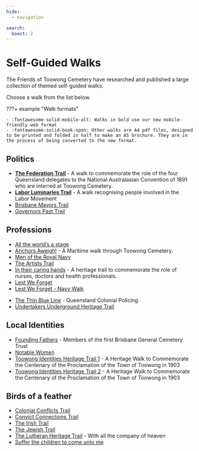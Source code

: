 ```yaml
---
hide:
  - navigation

search:
  boost: 2  
---
```


# Self-Guided Walks

The Friends of Toowong Cemetery have researched and published a large collection of themed self-guided walks. 

Choose a walk from the list below.

???+ example "Walk formats" 

    - :fontawesome-solid-mobile-alt: Walks in bold use our new mobile-friendly web format 
    - :fontawesome-solid-book-open: Other walks are A4 pdf files, designed to be printed and folded in half to make an A5 brochure. They are in the process of being converted to the new format.

<!-- 

![](../assets/self-guided-walk-brochures.jpg){ width="50%" } 

*<small>Self-guided walk brochures are available in the [Museum](../cemetery/museum.md)</small>*

??? Warning "To Do" 

    - Determine the best way to group these walks
    - Refine names and descriptions
    - Convert and test all walks 

-->


## Politics

- **[The Federation Trail][federation-trail]** - A walk to commemorate the role of the four Queensland delegates to the National Australasian Convention of 1891 who are interred at Toowong Cemetery.
- **[Labor Luminaries Trail][labor-luminaries]** - A walk recognising people involved in the Labor Movement 
- [Brisbane Mayors Trail][brisbane-mayors]
- [Governors Past Trail][governors-past]

## Professions

- [All the world’s a stage][actors]
- [Anchors Aweigh!][anchors-aweigh] - A Maritime walk through Toowong Cemetery. 
- [Men of the Royal Navy][rn]  
- [The Artists Trail][artists]
- [In their caring hands][nurses] - A heritage trail to commemorate the role of nurses, doctors and health professionals. 
- [Lest We Forget][lest-we-forget]
- [Lest We Forget - Navy Walk][lest-we-forget-navy]

<!-- - [Toowong Cemetery Rememberance Walk][rememberance-walk] - explore the lives of Queensland's volunteer troops and take a moment to reflect on the service and sacrifice for which the Anzac Legend is known. -->

- [The Thin Blue Line][thin-blue-line] - Queensland Colonial Policing.
- [Undertakers Underground Heritage Trail][undertakers-underground]


## Local Identities

- [Founding Fathers][founding-fathers] - Members of the first Brisbane General Cemetery Trust
- [Notable Women][notable-women]
- [Toowong Identities Heritage Trail 1][toowong-identities-a] - A Heritage Walk to Commemorate the Centenary of the Proclamation of the Town of Toowong in 1903
- [Toowong Identities Heritage Trail 2][toowong-identities-b] - A Heritage Walk to Commemorate the Centenary of the Proclamation of the Town of Toowong in 1903


## Birds of a feather 

- [Colonial Conflicts Trail][colonial-conflicts] 
- [Convict Connections Trail][convicts]
- [The Irish Trail][irish-trail] 
- [The Jewish Trail][jewish-trail]
- [The Lutheran Heritage Trail][lutheran-trail] - With all the company of heaven
- [Suffer the children to come unto me][children]

<!--

## Brisbane City Council walks

- [Brisbane City Council Trail 1][bcc-walk-1] - A tour of the southern corner portion of Toowong Cemetery.
- [Brisbane City Council Trail 2][bcc-walk-2]

-->

<!-- links to pages or pdfs -->

[undertakers-underground]: ../assets/guides/undertakers-underground.pdf
<!-- [undertakers-underground]: undertakers-underground.md -->
[nurses]: ../assets/guides/in-their-caring-hands.pdf
[lest-we-forget]: ../assets/guides/lest-we-forget.pdf
[lest-we-forget-navy]: ../assets/guides/lest-we-forget-navy.pdf
[rememberance-walk]: ../assets/guides/rememberance-walk.pdf
[anchors-aweigh]: ../assets/guides/anchors-aweigh.pdf
[thin-blue-line]: ../assets/guides/thin-blue-line.pdf
[actors]: ../assets/guides/actors.pdf
[artists]: ../assets/guides/artists.pdf
[founding-fathers]: ../assets/guides/founding-fathers.pdf
[notable-women]: ../assets/guides/notable-women.pdf
[toowong-identities-a]: ../assets/guides/toowong-identities-a.pdf
[toowong-identities-b]: ../assets/guides/toowong-identities-b.pdf
[federation-trail]: federation-trail.md
[governors-past]: ../assets/guides/governors-past.pdf
[brisbane-mayors]: ../assets/guides/brisbane-mayors.pdf
[labor-luminaries]: labor-luminaries.md
[convicts]: ../assets/guides/convicts.pdf
[colonial-conflicts]: ../assets/guides/colonial-conflicts.pdf
[irish-trail]: ../assets/guides/irish-trail.pdf
[jewish-trail]: ../assets/guides/jewish-trail.pdf
[lutheran-trail]: ../assets/guides/lutheran-trail.pdf
[children]: ../assets/guides/children.pdf
[bcc-walk-1]: bcc-walk-1.md
[bcc-walk-2]: bcc-walk-2.md
[rnx]: ../assets/guides/men-of-the-royal-navy.pdf
[rn]: men-of-the-royal-navy.md
